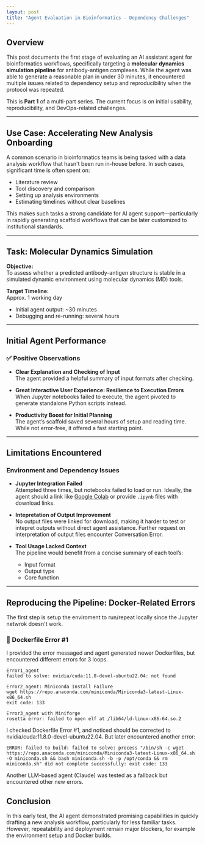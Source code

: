 ```yaml
---
layout: post
title: "Agent Evaluation in Bioinformatics – Dependency Challenges"
---
```


## Overview

This post documents the first stage of evaluating an AI assistant agent for bioinformatics workflows, specifically targeting a **molecular dynamics simulation pipeline** for antibody-antigen complexes. While the agent was able to generate a reasonable plan in under 30 minutes, it encountered multiple issues related to dependency setup and reproducibility when the protocol was repeated.

This is **Part 1** of a multi-part series. The current focus is on initial usability, reproducibility, and DevOps-related challenges.

---

## Use Case: Accelerating New Analysis Onboarding

A common scenario in bioinformatics teams is being tasked with a data analysis workflow that hasn't been run in-house before. In such cases, significant time is often spent on:

- Literature review
- Tool discovery and comparison
- Setting up analysis environments
- Estimating timelines without clear baselines

This makes such tasks a strong candidate for AI agent support—particularly in rapidly generating scaffold workflows that can be later customized to institutional standards.

---

## Task: Molecular Dynamics Simulation

**Objective:**  
To assess whether a predicted antibody-antigen structure is stable in a simulated dynamic environment using molecular dynamics (MD) tools.

**Target Timeline:**  
Approx. 1 working day  
- Initial agent output: ~30 minutes  
- Debugging and re-running: several hours

---

## Initial Agent Performance

### ✅ Positive Observations

- **Clear Explanation and Checking of Input**  
  The agent provided a helpful summary of input formats after checking.

- **Great Interactive User Experience: Resilience to Execution Errors**  
  When Jupyter notebooks failed to execute, the agent pivoted to generate standalone Python scripts instead.

- **Productivity Boost for Initial Planning**  
  The agent’s scaffold saved several hours of setup and reading time. While not error-free, it offered a fast starting point.

---

## Limitations Encountered

### Environment and Dependency Issues

- **Jupyter Integration Failed**  
  Attempted three times, but notebooks failed to load or run. Ideally, the agent should a link like [Google Colab](https://colab.research.google.com/github/sokrypton/ColabFold/blob/main/AlphaFold2.ipynb#scrollTo=UGUBLzB3C6WN) or provide `.ipynb` files with download links.

- **Intepretation of Output Improvement**  
  No output files were linked for download, making it harder to test or intepret outputs without direct agent assistance.
  Further request on interpretation of output files encounter Conversation Error.

- **Tool Usage Lacked Context**  
  The pipeline would benefit from a concise summary of each tool’s:
  - Input format
  - Output type
  - Core function

---

## Reproducing the Pipeline: Docker-Related Errors
The first step is setup the enviroment to run/repeat locally since the Jupyter netwrok doesn't work.

### 🐳 Dockerfile Error #1
I provided the error messaged and agent generated newer Dockerfiles, but encountered different errors for 3 loops.
```
Error1_agent
failed to solve: nvidia/cuda:11.8-devel-ubuntu22.04: not found

Error2_agent: Miniconda Install Failure
wget https://repo.anaconda.com/miniconda/Miniconda3-latest-Linux-x86_64.sh
exit code: 133

Error3_agent with Miniforge
rosetta error: failed to open elf at /lib64/ld-linux-x86-64.so.2
```

I checked Dockerfile Error #1, and noticed should be corrected to nvidia/cuda:11.8.0-devel-ubuntu22.04. But later encountered another error: 

```
ERROR: failed to build: failed to solve: process "/bin/sh -c wget https://repo.anaconda.com/miniconda/Miniconda3-latest-Linux-x86_64.sh -O miniconda.sh && bash miniconda.sh -b -p /opt/conda && rm miniconda.sh" did not complete successfully: exit code: 133
```

Another LLM-based agent (Claude) was tested as a fallback but encountered other new errors. 

## Conclusion

In this early test, the AI agent demonstrated promising capabilities in quickly drafting a new analysis workflow, particularly for less familiar tasks. However, repeatability and deployment remain major blockers, for example the environment setup and Docker builds.


